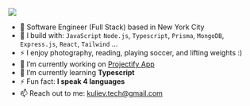 [<img src="https://img.shields.io/badge/linkedin-%230077B5.svg?&style=for-the-badge&logo=linkedin&logoColor=white" />](https://www.linkedin.com/in/tohir-kuliev/)

- 🏢 Software Engineer (Full Stack) based in New York City
- 🧰 I build with: `JavaScript` `Node.js`, `Typescript`, `Prisma`, `MongoDB`,  `Express.js`, `React`, `Tailwind` ...
- ⚡ I enjoy photography, reading, playing soccer, and lifting weights :)
- 🔭 I’m currently working on [Projectify App](https://github.com/kulievtech/projectify-app-ui)
- 🌱 I’m currently learning **Typescript**
- ⚡ Fun fact: **I speak 4 languages**
- 📫 Reach out to me: kuliev.tech@gmail.com
